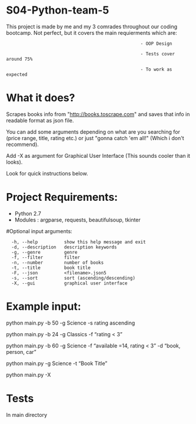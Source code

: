# S04-Python-team-5
This project is made by me and my 3 comrades throughout our coding bootcamp.
Not perfect, but it covers the main requierments which are:

                                                       - OOP Design
                                                       
                                                       - Tests cover around 75%
                                                       
                                                       - To work as expected
                                                       
# What it does?
Scrapes books info from "http://books.toscrape.com" and saves that info in readable format as json file.

You can add some arguments depending on what are you searching for (price range, title, rating etc.) or just "gonna catch 'em all!" (Which i don't recommend).

Add -X as argument for Graphical User Interface (This sounds cooler than it looks).

Look for quick instructions below.


# Project Requirements:
- Python 2.7
- Modules : argparse, requests, beautifulsoup, tkinter

#Optional input arguments:
```
  -h, --help          show this help message and exit
  -d, --description   description keywords
  -g, --genre         genre
  -f, --filter        filter
  -n, --number        number of books
  -t, --title         book title
  -F, --json          <filename>.json5
  -s, --sort          sort (ascending/descending)
  -X, --gui           graphical user interface
  ```

# Example input:
python main.py -b 50 -g Science -s rating ascending

python main.py -b 24 -g Classics -f “rating < 3”

python main.py -b 60 -g Science -f “available =14, rating < 3” -d “book, person, car”

python main.py -g Science -t “Book Title”

python main.py -X

# Tests
In main directory 








